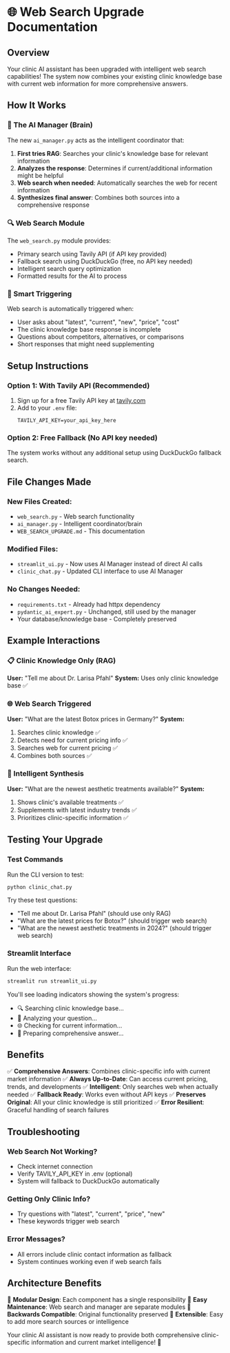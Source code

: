 # 🌐 Web Search Upgrade Documentation

## Overview

Your clinic AI assistant has been upgraded with intelligent web search capabilities! The system now combines your existing clinic knowledge base with current web information for more comprehensive answers.

## How It Works

### 🧠 The AI Manager (Brain)
The new `ai_manager.py` acts as the intelligent coordinator that:

1. **First tries RAG**: Searches your clinic's knowledge base for relevant information
2. **Analyzes the response**: Determines if current/additional information might be helpful
3. **Web search when needed**: Automatically searches the web for recent information
4. **Synthesizes final answer**: Combines both sources into a comprehensive response

### 🔍 Web Search Module
The `web_search.py` module provides:
- Primary search using Tavily API (if API key provided)
- Fallback search using DuckDuckGo (free, no API key needed)
- Intelligent search query optimization
- Formatted results for the AI to process

### 🎯 Smart Triggering
Web search is automatically triggered when:
- User asks about "latest", "current", "new", "price", "cost"
- The clinic knowledge base response is incomplete
- Questions about competitors, alternatives, or comparisons
- Short responses that might need supplementing

## Setup Instructions

### Option 1: With Tavily API (Recommended)
1. Sign up for a free Tavily API key at [tavily.com](https://tavily.com)
2. Add to your `.env` file:
   ```
   TAVILY_API_KEY=your_api_key_here
   ```

### Option 2: Free Fallback (No API key needed)
The system works without any additional setup using DuckDuckGo fallback search.

## File Changes Made

### New Files Created:
- `web_search.py` - Web search functionality
- `ai_manager.py` - Intelligent coordinator/brain
- `WEB_SEARCH_UPGRADE.md` - This documentation

### Modified Files:
- `streamlit_ui.py` - Now uses AI Manager instead of direct AI calls
- `clinic_chat.py` - Updated CLI interface to use AI Manager

### No Changes Needed:
- `requirements.txt` - Already had httpx dependency
- `pydantic_ai_expert.py` - Unchanged, still used by the manager
- Your database/knowledge base - Completely preserved

## Example Interactions

### 📋 Clinic Knowledge Only (RAG)
**User:** "Tell me about Dr. Larisa Pfahl"
**System:** Uses only clinic knowledge base ✅

### 🌐 Web Search Triggered
**User:** "What are the latest Botox prices in Germany?"
**System:** 
1. Searches clinic knowledge ✅
2. Detects need for current pricing info ✅
3. Searches web for current pricing ✅
4. Combines both sources ✅

### 🔄 Intelligent Synthesis
**User:** "What are the newest aesthetic treatments available?"
**System:**
1. Shows clinic's available treatments ✅
2. Supplements with latest industry trends ✅
3. Prioritizes clinic-specific information ✅

## Testing Your Upgrade

### Test Commands
Run the CLI version to test:
```bash
python clinic_chat.py
```

Try these test questions:
- "Tell me about Dr. Larisa Pfahl" (should use only RAG)
- "What are the latest prices for Botox?" (should trigger web search)
- "What are the newest aesthetic treatments in 2024?" (should trigger web search)

### Streamlit Interface
Run the web interface:
```bash
streamlit run streamlit_ui.py
```

You'll see loading indicators showing the system's progress:
- 🔍 Searching clinic knowledge base...
- 🧠 Analyzing your question...
- 🌐 Checking for current information...
- 📝 Preparing comprehensive answer...

## Benefits

✅ **Comprehensive Answers**: Combines clinic-specific info with current market information
✅ **Always Up-to-Date**: Can access current pricing, trends, and developments
✅ **Intelligent**: Only searches web when actually needed
✅ **Fallback Ready**: Works even without API keys
✅ **Preserves Original**: All your clinic knowledge is still prioritized
✅ **Error Resilient**: Graceful handling of search failures

## Troubleshooting

### Web Search Not Working?
- Check internet connection
- Verify TAVILY_API_KEY in .env (optional)
- System will fallback to DuckDuckGo automatically

### Getting Only Clinic Info?
- Try questions with "latest", "current", "price", "new"
- These keywords trigger web search

### Error Messages?
- All errors include clinic contact information as fallback
- System continues working even if web search fails

## Architecture Benefits

🔧 **Modular Design**: Each component has a single responsibility
🔧 **Easy Maintenance**: Web search and manager are separate modules
🔧 **Backwards Compatible**: Original functionality preserved
🔧 **Extensible**: Easy to add more search sources or intelligence

Your clinic AI assistant is now ready to provide both comprehensive clinic-specific information and current market intelligence! 🚀